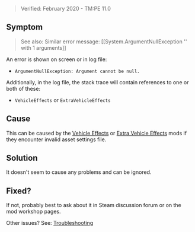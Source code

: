 > Verified: February 2020 - TM:PE 11.0

## Symptom

> See also: Similar error message: [[System.ArgumentNullException '' with 1 arguments]]

An error is shown on screen or in log file:

* `ArgumentNullException: Argument cannot be null.`

Additionally, in the log file, the stack trace will contain references to one or both of these:

* `VehicleEffects` or `ExtraVehicleEffects`

## Cause

This can be caused by the [Vehicle Effects](https://steamcommunity.com/sharedfiles/filedetails/?id=780720853) or [Extra Vehicle Effects](https://steamcommunity.com/sharedfiles/filedetails/?id=815103125) mods if they encounter invalid asset settings file.

## Solution

It doesn't seem to cause any problems and can be ignored.

## Fixed?

If not, probably best to ask about it in Steam discussion forum or on the mod workshop pages.

Other issues? See: [Troubleshooting](Troubleshooting)